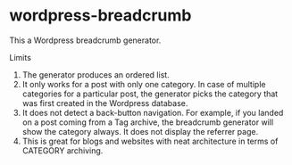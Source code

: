 # wordpress-breadcrumb
This a Wordpress breadcrumb generator. 

Limits
1. The generator produces an ordered list.
2. It only works for a post with only one category. In case of multiple categories for a particular post, the generator picks the category that was first created in the Wordpress database. 
3. It does not detect a back-button navigation. For example, if you landed on a post coming from a Tag archive, the breadcrumb generator will show the category always. It does not display the referrer page. 
4. This is great for blogs and websites with neat architecture in terms of CATEGORY archiving. 

